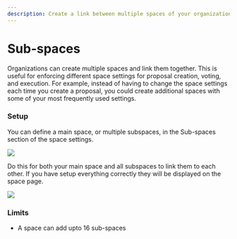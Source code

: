 ```yaml
---
description: Create a link between multiple spaces of your organization
---
```


# Sub-spaces

Organizations can create multiple spaces and link them together. This is useful for enforcing different space settings for proposal creation, voting, and execution. For example, instead of having to change the space settings each time you create a proposal, you could create additional spaces with some of your most frequently used settings.

### Setup

You can define a main space, or multiple subspaces, in the Sub-spaces section of the space settings.

![](<../../.gitbook/assets/image (26).png>)

Do this for both your main space and all subspaces to link them to each other. If you have setup everything correctly they will be displayed on the space page.

![](<../../.gitbook/assets/image (62).png>)


### Limits
- A space can add upto 16 sub-spaces

